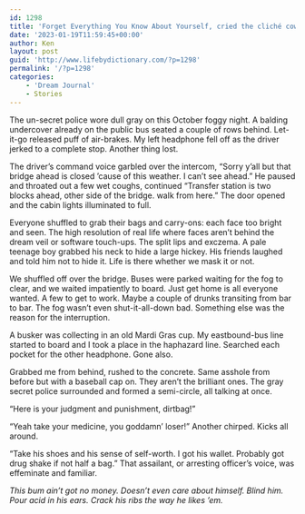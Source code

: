 ```yaml
---
id: 1298
title: 'Forget Everything You Know About Yourself, cried the cliché cowboys!'
date: '2023-01-19T11:59:45+00:00'
author: Ken
layout: post
guid: 'http://www.lifebydictionary.com/?p=1298'
permalink: '/?p=1298'
categories:
    - 'Dream Journal'
    - Stories
---
```


The un-secret police wore dull gray on this October foggy night. A balding undercover already on the public bus seated a couple of rows behind. Let-it-go released puff of air-brakes. My left headphone fell off as the driver jerked to a complete stop. Another thing lost.

The driver’s command voice garbled over the intercom, “Sorry y’all but that bridge ahead is closed ’cause of this weather. I can’t see ahead.” He paused and throated out a few wet coughs, continued “Transfer station is two blocks ahead, other side of the bridge. walk from here.” The door opened and the cabin lights illuminated to full.

Everyone shuffled to grab their bags and carry-ons: each face too bright and seen. The high resolution of real life where faces aren’t behind the dream veil or software touch-ups. The split lips and exczema. A pale teenage boy grabbed his neck to hide a large hickey. His friends laughed and told him not to hide it. Life is there whether we mask it or not.

We shuffled off over the bridge. Buses were parked waiting for the fog to clear, and we waited impatiently to board. Just get home is all everyone wanted. A few to get to work. Maybe a couple of drunks transiting from bar to bar. The fog wasn’t even shut-it-all-down bad. Something else was the reason for the interruption.

A busker was collecting in an old Mardi Gras cup. My eastbound-bus line started to board and I took a place in the haphazard line. Searched each pocket for the other headphone. Gone also.

Grabbed me from behind, rushed to the concrete. Same asshole from before but with a baseball cap on. They aren’t the brilliant ones. The gray secret police surrounded and formed a semi-circle, all talking at once.

“Here is your judgment and punishment, dirtbag!”

“Yeah take your medicine, you goddamn’ loser!” Another chirped. Kicks all around.

“Take his shoes and his sense of self-worth. I got his wallet. Probably got drug shake if not half a bag.” That assailant, or arresting officer’s voice, was effeminate and familiar.

*This bum ain’t got no money. Doesn’t even care about himself. Blind him. Pour acid in his ears. Crack his ribs the way he likes ’em.*